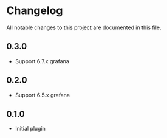# Changelog

All notable changes to this project are documented in this file.

## 0.3.0

- Support 6.7.x grafana

## 0.2.0

- Support 6.5.x grafana

## 0.1.0

- Initial plugin
